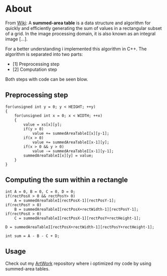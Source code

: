 # **About**
From [Wiki](https://en.wikipedia.org/wiki/Summed-area_table): A **summed-area table** is a data structure and algorithm for quickly and efficiently generating the sum of values in a rectangular subset of a grid. In the image processing domain, it is also known as an integral image [...].

For a better understanding i implemented this algorithm in C++. The algorithm is separated into two parts:

* [1] Preprocessing step
* [2] Computation step

Both steps with code can be seen blow.

## **Preprocessing step**
```
for(unsigned int y = 0; y < HEIGHT; ++y)
{
    for(unsigned int x = 0; x < WIDTH; ++x)
    {
        value = xs[x][y];
        if(y > 0)
            value += summedAreaTableI[x][y-1];
        if(x > 0)
            value += summedAreaTableI[x-1][y];
        if(x > 0 && y > 0)
            value -= summedAreaTableI[x-1][y-1];
        summedAreaTableI[x][y] = value;
    }
}
```
## **Computing the sum within a rectangle**
```
int A = 0, B = 0, C = 0, D = 0;
if(rectPosX > 0 && rectPosY> 0)
    A = summedAreaTableI[rectPosX-1][rectPosY-1];
if(rectPosY > 0)
    B = summedAreaTableI[rectPosX+rectWidth-1][rectPosY-1];
if(rectPosX > 0)
    C = summedAreaTableI[rectPosX-1][rectPosY+rectHeight-1];

D = summedAreaTableI[rectPosX+rectWidth-1][rectPosY+rectHeight-1];

int sum = A - B - C + D;
```

## **Usage**
Check out my [ArtWork](https://github.com/ckreisl/artwork) repository where i optimized my code by using summed-area tables.
